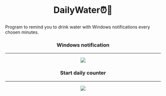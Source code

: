 # <p align="center"> DailyWater⏰🥤 </p>

Program to remind you to drink water with Windows notifications every chosen minutes.

### <p align="center"> Windows notification </p>
------------------
<p align="center">
  <img src="https://github.com/NunoSources/DailyWater/assets/98571427/429a5bdf-ca54-4ccf-877a-dcbc6c137a8a" />
</p>


### <p align="center"> Start daily counter </p>
------------------
<p align="center">
  <img src="https://github.com/NunoSources/DailyWater/assets/98571427/98d7a8e3-ffed-40e3-95c3-64e4fd106dae" />
</p>
